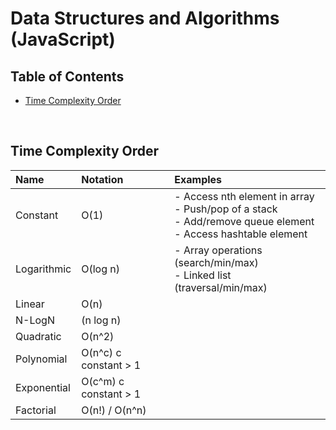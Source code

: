# Data Structures and Algorithms (JavaScript)

## Table of Contents

- [Time Complexity Order](https://github.com/georgemarklow/georgemarklow/new/main/notes#time-complexity-order)

<br/>

## Time Complexity Order

| Name   |      Notation      | Examples |
|:----------|:-------------|:-------------|
| Constant | O(1)  | - Access nth element in array<br>- Push/pop of a stack<br>- Add/remove queue element<br>- Access hashtable element   |
| Logarithmic |  O(log n)     | - Array operations (search/min/max)<br>- Linked list (traversal/min/max)  |
| Linear | O(n) | |
| N-LogN | (n log n) |  |
| Quadratic | O(n^2) ||
| Polynomial | O(n^c) c constant > 1 ||
| Exponential | O(c^m) c constant > 1 ||
| Factorial | O(n!) / O(n^n) ||
